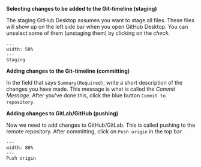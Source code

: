 **Selecting changes to be added to the Git-timeline (staging)**

The staging GitHub Desktop assumes you want to stage all files. These files will show up on the left side bar when you open GitHub Desktop. You can unselect some of them (unstaging them) by clicking on the *check*. 

```{figure} figures/Stage_GitHubDekstop.PNG
---
width: 50%
---
Staging
```

**Adding changes to the Git-timeline (committing)**

In the field that says `Summary(Required)`, write a short description of the changes you have made. This message is what is called the *Commit Message*. After you've done this, click the blue button `Commit to repository`.

**Adding changes to GitLab/GitHub (pushing)**

Now we need to add changes to GitHub/GitLab. This is called pushing to the remote repository. After committing,  click on `Push origin` in the top bar. 

```{figure} figures/Push_GitHubDekstop.PNG
---
width: 80%
---
Push origin
```
